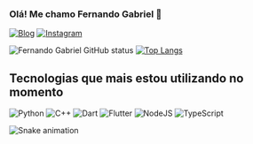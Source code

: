 ### Olá! Me chamo Fernando Gabriel 👋

[![Blog](https://img.shields.io/website?label=portfoliogbtech.netflify.app&style=for-the-badge&url=https://portfoliogbtech.netlify.app)](https://portfoliogbtech.netlify.app)
[![Instagram](https://img.shields.io/badge/Instagram-E4405F?style=for-the-badge&logo=instagram&logoColor=white)](https://instagram.com/fernandogabriel004)

![Fernando Gabriel GitHub status](https://github-readme-stats.vercel.app/api?username=fernandogabriel04&show_icons=true&theme=dracula)
[![Top Langs](https://github-readme-stats.vercel.app/api/top-langs/?username=fernandogabriel04&layout=donut)](https://github.com/anuraghazra/github-readme-stats)

## Tecnologias que mais estou utilizando no momento

![Python](https://img.shields.io/badge/Python-3776AB?style=for-the-badge&logo=python&logoColor=white)
![C++](https://img.shields.io/badge/C%2B%2B-00599C?style=for-the-badge&logo=c%2B%2B&logoColor=white)
![Dart](https://img.shields.io/badge/Dart-0175C2?style=for-the-badge&logo=dart&logoColor=white)
![Flutter](https://img.shields.io/badge/Flutter-02569B?style=for-the-badge&logo=flutter&logoColor=white)
![NodeJS](https://img.shields.io/badge/Node.js-43853D?style=for-the-badge&logo=node.js&logoColor=white)
![TypeScript](https://img.shields.io/badge/TypeScript-007ACC?style=for-the-badge&logo=typescript&logoColor=white)

![Snake animation](https://github.com/fernandogabriel04/fernandogabriel04/blob/output/github-contribution-grid-snake.svg)

